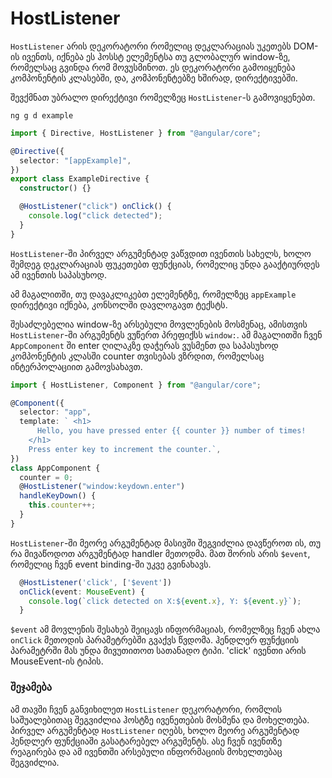 # HostListener

`HostListener` არის დეკორატორი რომელიც დეკლარაციას უკეთებს DOM-ის ივენთს,
იქნება ეს ჰოსსტ ელემენტსა თუ გლობალურ window-ზე, რომელსაც გვინდა რომ მოვუსმინოთ.
ეს დეკორატორი გამოიყენება კომპონენტის კლასებში, და, კომპონენტებზე ხშირად, დირექტივებში.

შევქმნათ უბრალო დირექტივი რომელზეც `HostListener`-ს გამოვიყენებთ.

```
ng g d example
```

```ts
import { Directive, HostListener } from "@angular/core";

@Directive({
  selector: "[appExample]",
})
export class ExampleDirective {
  constructor() {}

  @HostListener("click") onClick() {
    console.log("click detected");
  }
}
```

`HostListener`-ში პირველ არგუმენტად ვაწვდით ივენთის სახელს, ხოლო
შემდეგ დეკლარაციას ფუკეთებთ ფუნქციას, რომელიც უნდა გააქტიურდეს
ამ ივენთის საპასუხოდ.

ამ მაგალითში, თუ დავაკლიკებთ ელემენტზე, რომელზეც `appExample` დირექტივი
იქნება, კონსოლში დავლოგავთ ტექსტს.

შესაძლებელია window-ზე არსებული მოვლენების მოსმენაც, ამისთვის `HostListener`-ში
არგუმენტს ვუწერთ პრეფიქსს `window:`. ამ მაგალითში ჩვენ `AppComponent` ში
enter ღილაკზე დაჭერას ვუსმენთ და საპასუხოდ კომპონენტის კლასში counter თვისებას
ვზრდით, რომელსაც ინტერპოლაციით გამოვსახავთ.

```ts
import { HostListener, Component } from "@angular/core";

@Component({
  selector: "app",
  template: ` <h1>
      Hello, you have pressed enter {{ counter }} number of times!
    </h1>
    Press enter key to increment the counter.`,
})
class AppComponent {
  counter = 0;
  @HostListener("window:keydown.enter")
  handleKeyDown() {
    this.counter++;
  }
}
```

`HostListener`-ში მეორე არგუმენტად მასივში შეგვიძლია დავწეროთ ის,
თუ რა მივაწოდოთ არგუმენტად handler მეთოდმა. მათ შორის არის
`$event`, რომელიც ჩვენ event binding-ში უკვე გვინახავს.

```ts
  @HostListener('click', ['$event'])
  onClick(event: MouseEvent) {
    console.log(`click detected on X:${event.x}, Y: ${event.y}`);
  }
```

`$event` ამ მოვლენის შესახებ შეიცავს ინფორმაციას, რომელზეც ჩვენ ახლა `onClick`
მეთოდის პარამეტრებში გვაქვს წვდომა. ჰენდლერ ფუნქციის პარამეტრში
მას უნდა მივუთითოთ სათანადო ტიპი. 'click' ივენთი არის MouseEvent-ის ტიპის.

### შეჯამება

ამ თავში ჩვენ განვიხილეთ `HostListener` დეკორატორი, რომლის საშუალებითაც
შეგვიძლია ჰოსტზე ივენეთების მოსმენა და მოხელთება. პირველ არგუმენტად
`HostListener` იღებს, ხოლო მეორე არგუმენტად ჰენდლერ ფუნქციაში გასატარებელ
არგუმენტს. ასე ჩვენ ივენთზე რეაგირება და ამ ივენთში არსებული ინფორმაციის
მოხელთებაც შეგვიძლია.
